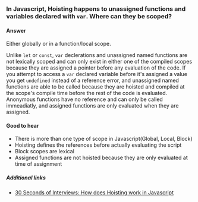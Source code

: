 ### In Javascript, Hoisting happens to unassigned functions and variables declared with `var`. Where can they be scoped?

#### Answer

Either globally or in a function/local scope.

Unlike `let` or `const`, `var` declerations and unassigned named functions are not lexically scoped and can only exist in either one of the compiled scopes because they are assigned a pointer before any evaluation of the code. If you attempt to access a `var` declared variable before it's assigned a value you get `undefined` instead of a reference error, and unassigned named functions are able to be called because they are hoisted and compiled at the scope's compile time before the rest of the code is evaluated. Anonymous functions have no reference and can only be called immeadiatly, and assigned functions are only evaluated when they are assigned.

#### Good to hear

* There is more than one type of scope in Javascript(Global, Local, Block)
* Hoisting defines the references before actually evaluating the script
* Block scopes are lexical
* Assigned functions are not hoisted because they are only evaluated at time of assignment

##### Additional links

<!-- Whenever possible, link a more detailed explanation. -->

* [30 Seconds of Interviews: How does Hoisting work in Javascript](https://github.com/fejes713/30-seconds-of-interviews#how-does-hoisting-work-in-javascript)

<!-- tags: (javascript) -->

<!-- expertise: (0) -->
